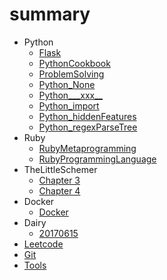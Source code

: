 # summary

* Python
  * [Flask](Python/Flask/A.md)
  * [PythonCookbook](Python/PythonCookbook/summary.md)
  * [ProblemSolving](Python/ProblemSolving/A.md)
  * [Python_None](Python/PythonTips/Python_None.md)
  * [Python\_\_\_xxx\_\_](Python/PythonTips/Python__xxx__.md)
  * [Python_import](Python/PythonTips/Python_import.md)
  * [Python_hiddenFeatures](Python/PythonTips/Python_hiddenFeatures.md)
  * [Python_regexParseTree](Python/PythonTips/Python_regexParseTree.md)
* Ruby
  * [RubyMetaprogramming](Ruby/RubyMetaprogramming.md)
  * [RubyProgrammingLanguage](Ruby/RubyProgrammingLanguage.md)
* TheLittleSchemer
  * [Chapter 3](TheLittleSchemer/3.md)
  * [Chapter 4](TheLittleSchemer/4.md)
* Docker
  * [Docker](Docker/Docker.md)
* Dairy
  * [20170615](Diary/20170615.md)
* [Leetcode](Tools/leetcode.md)
* [Git](Tools/git.md)
* [Tools](Tools/A.md)